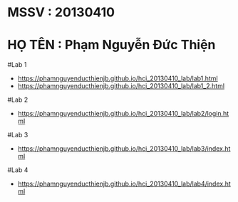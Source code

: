 
# MSSV : 20130410
# HỌ TÊN : Phạm Nguyễn Đức Thiện

#Lab 1
   + https://phamnguyenducthienjb.github.io/hci_20130410_lab/lab1.html
   + https://phamnguyenducthienjb.github.io/hci_20130410_lab/lab1_2.html

#Lab 2
   + https://phamnguyenducthienjb.github.io/hci_20130410_lab/lab2/login.html


#Lab 3
   + https://phamnguyenducthienjb.github.io/hci_20130410_lab/lab3/index.html

#Lab 4
   + https://phamnguyenducthienjb.github.io/hci_20130410_lab/lab4/index.html

